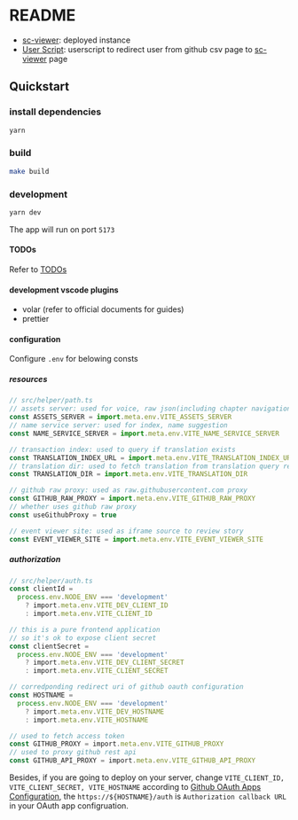 # README

<!-- [用户手册](./MAN.md) -->

- [sc-viewer](https://sc-viewer.top): deployed instance
- [User Script](https://static.sc-viewer.top/viewer-button.user.js): userscript to redirect user from github csv page to [sc-viewer](https://sc-viewer.top) page

## Quickstart

### install dependencies

``` bash
yarn
```

### build

``` bash
make build
```

### development

``` bash
yarn dev
```

The app will run on port `5173`

#### TODOs

Refer to [TODOs](./TODOs.md)

#### development vscode plugins

- volar (refer to official documents for guides)
- prettier

#### configuration

Configure `.env` for belowing consts

##### resources

```js
// src/helper/path.ts
// assets server: used for voice, raw json(including chapter navigation), index thumb
const ASSETS_SERVER = import.meta.env.VITE_ASSETS_SERVER
// name service server: used for index, name suggestion
const NAME_SERVICE_SERVER = import.meta.env.VITE_NAME_SERVICE_SERVER

// transaction index: used to query if translation exists
const TRANSLATION_INDEX_URL = import.meta.env.VITE_TRANSLATION_INDEX_URL
// translation dir: used to fetch translation from translation query result
const TRANSLATION_DIR = import.meta.env.VITE_TRANSLATION_DIR

// github raw proxy: used as raw.githubusercontent.com proxy
const GITHUB_RAW_PROXY = import.meta.env.VITE_GITHUB_RAW_PROXY
// whether uses github raw proxy
const useGithubProxy = true

// event viewer site: used as iframe source to review story
const EVENT_VIEWER_SITE = import.meta.env.VITE_EVENT_VIEWER_SITE
```

##### authorization

```ts
// src/helper/auth.ts
const clientId =
  process.env.NODE_ENV === 'development'
    ? import.meta.env.VITE_DEV_CLIENT_ID
    : import.meta.env.VITE_CLIENT_ID

// this is a pure frontend application
// so it's ok to expose client secret
const clientSecret =
  process.env.NODE_ENV === 'development'
    ? import.meta.env.VITE_DEV_CLIENT_SECRET
    : import.meta.env.VITE_CLIENT_SECRET

// corredponding redirect uri of github oauth configuration
const HOSTNAME =
  process.env.NODE_ENV === 'development'
    ? import.meta.env.VITE_DEV_HOSTNAME
    : import.meta.env.VITE_HOSTNAME

// used to fetch access token
const GITHUB_PROXY = import.meta.env.VITE_GITHUB_PROXY
// used to proxy github rest api
const GITHUB_API_PROXY = import.meta.env.VITE_GITHUB_API_PROXY
```

Besides, if you are going to deploy on your server, change `VITE_CLIENT_ID, VITE_CLIENT_SECRET, VITE_HOSTNAME` according to [Github OAuth Apps Configuration](https://github.com/settings/developers), the `https://${HOSTNAME}/auth` is `Authorization callback URL` in your OAuth app configruation.
